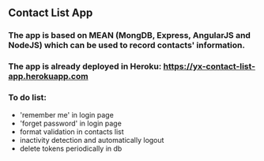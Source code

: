 ## Contact List App

### The app is based on MEAN (MongDB, Express, AngularJS and NodeJS) which can be used to record contacts' information.
### The app is already deployed in Heroku: https://yx-contact-list-app.herokuapp.com

### To do list:
* 'remember me' in login page
* 'forget password' in login page
* format validation in contacts list
* inactivity detection and automatically logout
* delete tokens periodically in db
